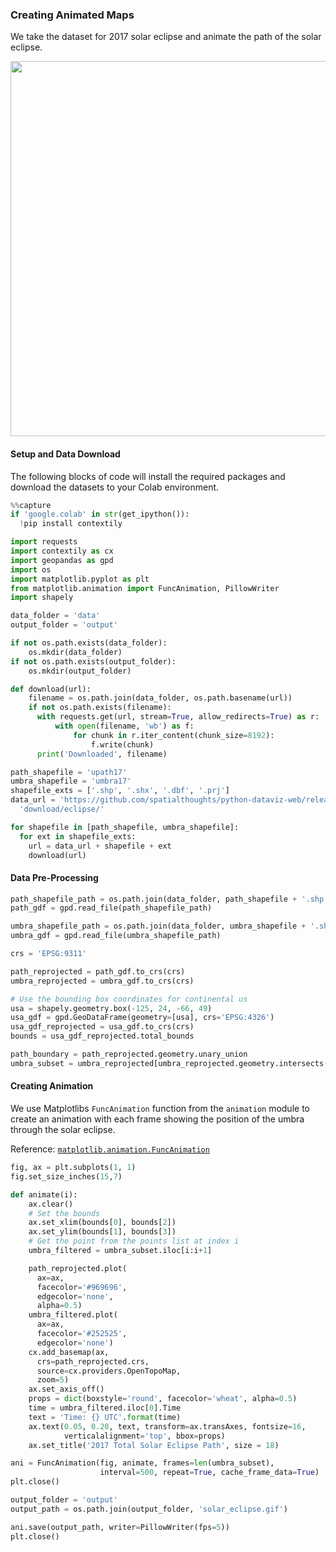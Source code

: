 ### Creating Animated Maps

We take the dataset for 2017 solar eclipse and animate the path of the solar eclipse.

<img src='https://courses.spatialthoughts.com/images/python_dataviz/eclipse_animation.gif' width=600/>

#### Setup and Data Download

The following blocks of code will install the required packages and download the datasets to your Colab environment.


```python
%%capture
if 'google.colab' in str(get_ipython()):
  !pip install contextily
```


```python
import requests
import contextily as cx
import geopandas as gpd
import os
import matplotlib.pyplot as plt
from matplotlib.animation import FuncAnimation, PillowWriter
import shapely
```


```python
data_folder = 'data'
output_folder = 'output'

if not os.path.exists(data_folder):
    os.mkdir(data_folder)
if not os.path.exists(output_folder):
    os.mkdir(output_folder)
```


```python
def download(url):
    filename = os.path.join(data_folder, os.path.basename(url))
    if not os.path.exists(filename):
      with requests.get(url, stream=True, allow_redirects=True) as r:
          with open(filename, 'wb') as f:
              for chunk in r.iter_content(chunk_size=8192):
                  f.write(chunk)
      print('Downloaded', filename)
```


```python
path_shapefile = 'upath17'
umbra_shapefile = 'umbra17'
shapefile_exts = ['.shp', '.shx', '.dbf', '.prj']
data_url = 'https://github.com/spatialthoughts/python-dataviz-web/releases/' \
  'download/eclipse/'

for shapefile in [path_shapefile, umbra_shapefile]:
  for ext in shapefile_exts:
    url = data_url + shapefile + ext
    download(url)
```

#### Data Pre-Processing


```python
path_shapefile_path = os.path.join(data_folder, path_shapefile + '.shp')
path_gdf = gpd.read_file(path_shapefile_path)
```


```python
umbra_shapefile_path = os.path.join(data_folder, umbra_shapefile + '.shp')
umbra_gdf = gpd.read_file(umbra_shapefile_path)
```


```python
crs = 'EPSG:9311'

path_reprojected = path_gdf.to_crs(crs)
umbra_reprojected = umbra_gdf.to_crs(crs)

# Use the bounding box coordinates for continental us
usa = shapely.geometry.box(-125, 24, -66, 49)
usa_gdf = gpd.GeoDataFrame(geometry=[usa], crs='EPSG:4326')
usa_gdf_reprojected = usa_gdf.to_crs(crs)
bounds = usa_gdf_reprojected.total_bounds
```


```python
path_boundary = path_reprojected.geometry.unary_union
umbra_subset = umbra_reprojected[umbra_reprojected.geometry.intersects(path_boundary)]
```

#### Creating Animation

We use Matplotlibs `FuncAnimation` function from the `animation` module to create an animation with each frame showing the position of the umbra through the solar eclipse.

Reference: [`matplotlib.animation.FuncAnimation`](https://matplotlib.org/stable/api/_as_gen/matplotlib.animation.FuncAnimation.html)


```python
fig, ax = plt.subplots(1, 1)
fig.set_size_inches(15,7)

def animate(i):
    ax.clear()
    # Set the bounds
    ax.set_xlim(bounds[0], bounds[2])
    ax.set_ylim(bounds[1], bounds[3])
    # Get the point from the points list at index i
    umbra_filtered = umbra_subset.iloc[i:i+1]

    path_reprojected.plot(
      ax=ax,
      facecolor='#969696',
      edgecolor='none',
      alpha=0.5)
    umbra_filtered.plot(
      ax=ax,
      facecolor='#252525',
      edgecolor='none')
    cx.add_basemap(ax,
      crs=path_reprojected.crs,
      source=cx.providers.OpenTopoMap,
      zoom=5)
    ax.set_axis_off()
    props = dict(boxstyle='round', facecolor='wheat', alpha=0.5)
    time = umbra_filtered.iloc[0].Time
    text = 'Time: {} UTC'.format(time)
    ax.text(0.05, 0.20, text, transform=ax.transAxes, fontsize=16,
            verticalalignment='top', bbox=props)
    ax.set_title('2017 Total Solar Eclipse Path', size = 18)

ani = FuncAnimation(fig, animate, frames=len(umbra_subset),
                    interval=500, repeat=True, cache_frame_data=True)
plt.close()
```


```python
output_folder = 'output'
output_path = os.path.join(output_folder, 'solar_eclipse.gif')

ani.save(output_path, writer=PillowWriter(fps=5))
plt.close()
```
